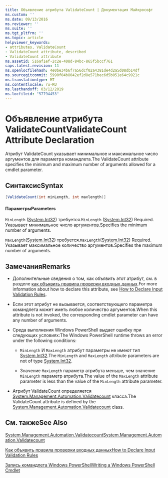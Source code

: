 ```yaml
---
title: Объявление атрибута ValidateCount | Документация Майкрософт
ms.custom: ''
ms.date: 09/13/2016
ms.reviewer: ''
ms.suite: ''
ms.tgt_pltfrm: ''
ms.topic: article
helpviewer_keywords:
- attributes, ValidateCount
- ValidateCount attribute, described
- ValidateCount attribute
ms.assetid: 516af1ef-2c2e-408d-84bc-865f5bccf761
caps.latest.revision: 11
ms.openlocfilehash: 4e0be34b6f7a56dcf02a4381de4d2a5d08db14df
ms.sourcegitcommit: 5990f04b8042ef2d8e571bec6d5b051e64c9921c
ms.translationtype: MT
ms.contentlocale: ru-RU
ms.lasthandoff: 03/12/2019
ms.locfileid: "57794453"
---
```

# <a name="validatecount-attribute-declaration"></a><span data-ttu-id="427ea-102">Объявление атрибута ValidateCount</span><span class="sxs-lookup"><span data-stu-id="427ea-102">ValidateCount Attribute Declaration</span></span>

<span data-ttu-id="427ea-103">Атрибут ValidateCount указывает минимальное и максимальное число аргументов для параметра командлета.</span><span class="sxs-lookup"><span data-stu-id="427ea-103">The ValidateCount attribute specifies the minimum and maximum number of arguments allowed for a cmdlet parameter.</span></span>

## <a name="syntax"></a><span data-ttu-id="427ea-104">Синтаксис</span><span class="sxs-lookup"><span data-stu-id="427ea-104">Syntax</span></span>

```csharp
[ValidateCount(int minLength, int maxlength)]
```

#### <a name="parameters"></a><span data-ttu-id="427ea-105">Параметры</span><span class="sxs-lookup"><span data-stu-id="427ea-105">Parameters</span></span>

<span data-ttu-id="427ea-106">`MinLength` ([System.Int32](/dotnet/api/System.Int32)) требуется.</span><span class="sxs-lookup"><span data-stu-id="427ea-106">`MinLength` ([System.Int32](/dotnet/api/System.Int32)) Required.</span></span> <span data-ttu-id="427ea-107">Указывает минимальное число аргументов.</span><span class="sxs-lookup"><span data-stu-id="427ea-107">Specifies the minimum number of arguments.</span></span>

<span data-ttu-id="427ea-108">`MaxLength`([System.Int32](/dotnet/api/System.Int32)) требуется.</span><span class="sxs-lookup"><span data-stu-id="427ea-108">`MaxLength`([System.Int32](/dotnet/api/System.Int32)) Required.</span></span> <span data-ttu-id="427ea-109">Указывает максимальное количество аргументов.</span><span class="sxs-lookup"><span data-stu-id="427ea-109">Specifies the maximum number of arguments.</span></span>

## <a name="remarks"></a><span data-ttu-id="427ea-110">Замечания</span><span class="sxs-lookup"><span data-stu-id="427ea-110">Remarks</span></span>

- <span data-ttu-id="427ea-111">Дополнительные сведения о том, как объявить этот атрибут, см. в разделе [как объявить правила проверки входных данных](http://msdn.microsoft.com/en-us/544c2100-62ba-4be4-b2a2-cc0d4e4fc45b).</span><span class="sxs-lookup"><span data-stu-id="427ea-111">For more information about how to declare this attribute, see [How to Declare Input Validation Rules](http://msdn.microsoft.com/en-us/544c2100-62ba-4be4-b2a2-cc0d4e4fc45b).</span></span>

- <span data-ttu-id="427ea-112">Если этот атрибут не вызывается, соответствующего параметра командлета может иметь любое количество аргументов.</span><span class="sxs-lookup"><span data-stu-id="427ea-112">When this attribute is not invoked, the corresponding cmdlet parameter can have any number of arguments.</span></span>

- <span data-ttu-id="427ea-113">Среда выполнения Windows PowerShell выдает ошибку при следующих условиях:</span><span class="sxs-lookup"><span data-stu-id="427ea-113">The Windows PowerShell runtime throws an error under the following conditions:</span></span>

    - <span data-ttu-id="427ea-114">`MinLength` И `MaxLength` атрибут параметры не имеют тип [System.Int32](/dotnet/api/System.Int32).</span><span class="sxs-lookup"><span data-stu-id="427ea-114">The `MinLength` and `MaxLength` attribute parameters are not of type [System.Int32](/dotnet/api/System.Int32).</span></span>

    - <span data-ttu-id="427ea-115">Значение `MaxLength` параметр атрибута меньше, чем значение `MinLength` параметр атрибута.</span><span class="sxs-lookup"><span data-stu-id="427ea-115">The value of the `MaxLength` attribute parameter is less than the value of the `MinLength` attribute parameter.</span></span>

- <span data-ttu-id="427ea-116">Атрибут ValidateCount определяется [System.Management.Automation.Validatecount](/dotnet/api/System.Management.Automation.ValidateCount) класса.</span><span class="sxs-lookup"><span data-stu-id="427ea-116">The ValidateCount attribute is defined by the [System.Management.Automation.Validatecount](/dotnet/api/System.Management.Automation.ValidateCount) class.</span></span>

## <a name="see-also"></a><span data-ttu-id="427ea-117">См. также</span><span class="sxs-lookup"><span data-stu-id="427ea-117">See Also</span></span>

[<span data-ttu-id="427ea-118">System.Management.Automation.Validatecount</span><span class="sxs-lookup"><span data-stu-id="427ea-118">System.Management.Automation.Validatecount</span></span>](/dotnet/api/System.Management.Automation.ValidateCount)

[<span data-ttu-id="427ea-119">Как объявить правила проверки входных данных</span><span class="sxs-lookup"><span data-stu-id="427ea-119">How to Declare Input Validation Rules</span></span>](http://msdn.microsoft.com/en-us/544c2100-62ba-4be4-b2a2-cc0d4e4fc45b)

[<span data-ttu-id="427ea-120">Запись командлета Windows PowerShell</span><span class="sxs-lookup"><span data-stu-id="427ea-120">Writing a Windows PowerShell Cmdlet</span></span>](./writing-a-windows-powershell-cmdlet.md)
